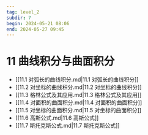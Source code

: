 ```yaml
---
tag: level_2
subdir: 7
begin: 2024-05-21 08:06
end: 2024-05-27 09:45
---
```


# 11 曲线积分与曲面积分

- [[11.1 对弧长的曲线积分.md|11.1 对弧长的曲线积分]]
- [[11.2 对坐标的曲线积分.md|11.2 对坐标的曲线积分]]
- [[11.3 格林公式及其应用.md|11.3 格林公式及其应用]]
- [[11.4 对面积的曲面积分.md|11.4 对面积的曲面积分]]
- [[11.5 对坐标的曲面积分.md|11.5 对坐标的曲面积分]]
- [[11.6 高斯公式.md|11.6 高斯公式]]
- [[11.7 斯托克斯公式.md|11.7 斯托克斯公式]]

